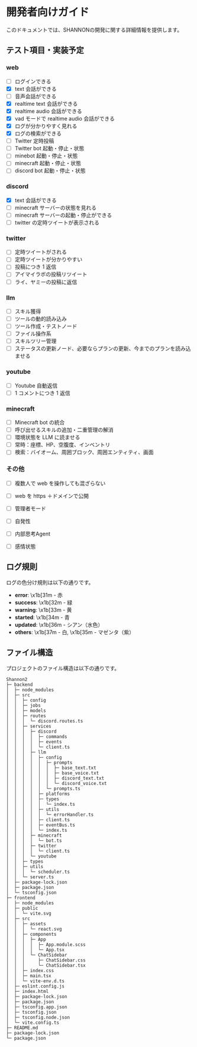 # 開発者向けガイド

このドキュメントでは、SHANNONの開発に関する詳細情報を提供します。

## テスト項目・実装予定

### web

- [ ] ログインできる
- [x] text 会話ができる
- [ ] 音声会話ができる
- [x] realtime text 会話ができる
- [x] realtime audio 会話ができる
- [x] vad モードで realtime audio 会話ができる
- [x] ログが分かりやすく見れる
- [x] ログの検索ができる
- [ ] Twitter 定時投稿
- [ ] Twitter bot 起動・停止・状態
- [ ] minebot 起動・停止・状態
- [ ] minecraft 起動・停止・状態
- [ ] discord bot 起動・停止・状態

### discord

- [x] text 会話ができる
- [ ] minecraft サーバーの状態を見れる
- [ ] minecraft サーバーの起動・停止ができる
- [ ] twitter の定時ツイートが表示される

### twitter

- [ ] 定時ツイートがされる
- [ ] 定時ツイートが分かりやすい
- [ ] 投稿につき 1 返信
- [ ] アイマイラボの投稿リツイート
- [ ] ライ、ヤミーの投稿に返信

### llm

- [ ] スキル獲得
- [ ] ツールの動的読み込み
- [ ] ツール作成・テストノード
- [ ] ファイル操作系
- [ ] スキルツリー管理
- [ ] ステータスの更新ノード、必要ならプランの更新、今までのプランを読み込ませる

### youtube

- [ ] Youtube 自動返信
- [ ] 1 コメントにつき 1 返信

### minecraft

- [ ] Minecraft bot の統合
- [ ] 呼び出せるスキルの追加・二重管理の解消
- [ ] 環境状態を LLM に読ませる
- [ ] 常時：座標、HP、空腹度、インベントリ
- [ ] 検索：バイオーム、周囲ブロック、周囲エンティティ、画面

### その他

- [ ] 複数人で web を操作しても混ざらない
- [ ] web を https ＋ドメインで公開
- [ ] 管理者モード
- [ ] 自発性
- [ ] 内部思考Agent
- [ ] 感情状態 


## ログ規則

ログの色分け規則は以下の通りです。

- **error**: \x1b[31m - 赤
- **success**: \x1b[32m - 緑
- **warning**: \x1b[33m - 黄
- **started**: \x1b[34m - 青
- **updated**: \x1b[36m - シアン（水色）
- **others**: \x1b[37m - 白, \x1b[35m - マゼンタ（紫）


## ファイル構造

プロジェクトのファイル構造は以下の通りです。

```
Shannon2                                                                  
├─ backend                                                                
│  ├─ node_modules                                                                                                          
│  ├─ src                                                                 
│  │  ├─ config                                                           
│  │  ├─ jobs                                                             
│  │  ├─ models                                                     
│  │  ├─ routes                                                           
│  │  │  └─ discord.routes.ts                                             
│  │  ├─ services                                                         
│  │  │  ├─ discord                                                       
│  │  │  │  ├─ commands                                                   
│  │  │  │  ├─ events                                                     
│  │  │  │  └─ client.ts                                                  
│  │  │  ├─ llm                                                           
│  │  │  │  ├─ config                                                     
│  │  │  │  │  ├─ prompts                                                 
│  │  │  │  │  │  ├─ base_text.txt                                        
│  │  │  │  │  │  ├─ base_voice.txt                                       
│  │  │  │  │  │  ├─ discord_text.txt                                     
│  │  │  │  │  │  └─ discord_voice.txt                                    
│  │  │  │  │  └─ prompts.ts                                              
│  │  │  │  ├─ platforms                                                  
│  │  │  │  ├─ types                                                      
│  │  │  │  │  └─ index.ts                                                
│  │  │  │  ├─ utils                                                      
│  │  │  │  │  └─ errorHandler.ts                                         
│  │  │  │  ├─ client.ts                                                  
│  │  │  │  ├─ eventBus.ts                                                
│  │  │  │  └─ index.ts                                                   
│  │  │  ├─ minecraft                                                     
│  │  │  │  └─ bot.ts                                                     
│  │  │  ├─ twitter                                                       
│  │  │  │  └─ client.ts                                                  
│  │  │  └─ youtube                                                       
│  │  ├─ types                                                            
│  │  ├─ utils                                                            
│  │  │  └─ scheduler.ts                                                  
│  │  └─ server.ts                                                        
│  ├─ package-lock.json                                                   
│  ├─ package.json                                                        
│  └─ tsconfig.json                                                       
├─ frontend                                                               
│  ├─ node_modules                                                                                                             
│  ├─ public                                                              
│  │  └─ vite.svg                                                         
│  ├─ src                                                                 
│  │  ├─ assets                                                           
│  │  │  └─ react.svg                                                     
│  │  ├─ components                                                       
│  │  │  ├─ App                                                           
│  │  │  │  ├─ App.module.scss                                            
│  │  │  │  └─ App.tsx                                                    
│  │  │  └─ ChatSidebar                                                   
│  │  │     ├─ ChatSidebar.css                                            
│  │  │     └─ ChatSidebar.tsx                                            
│  │  ├─ index.css                                                        
│  │  ├─ main.tsx                                                         
│  │  └─ vite-env.d.ts                                                    
│  ├─ eslint.config.js                                                    
│  ├─ index.html                                                          
│  ├─ package-lock.json                                                   
│  ├─ package.json                                                        
│  ├─ tsconfig.app.json                                                   
│  ├─ tsconfig.json                                                       
│  ├─ tsconfig.node.json                                                  
│  └─ vite.config.ts                                                      
├─ README.md                                                              
├─ package-lock.json                                                      
└─ package.json                                                           
```